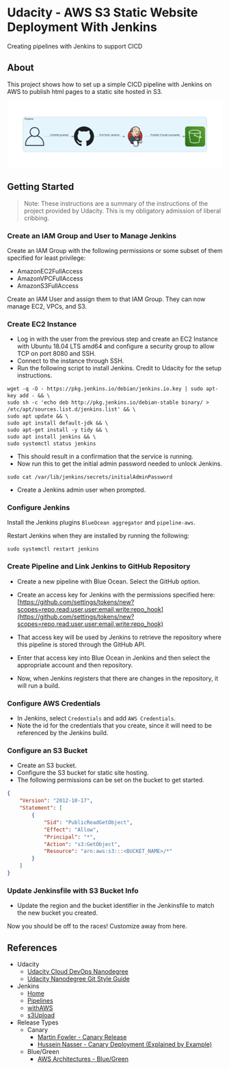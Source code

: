 # Udacity - AWS S3 Static Website Deployment With Jenkins

Creating pipelines with Jenkins to support CICD

## About

This project shows how to set up a simple CICD pipeline with Jenkins on AWS to publish html pages to a static site hosted in S3.

![jenkins cicd pipeline to publish to s3 diagram](jenkins_s3_static_cicd.png)

## Getting Started

> Note: These instructions are a summary of the instructions of the project provided by Udacity.
This is my obligatory admission of liberal cribbing.

### Create an IAM Group and User to Manage Jenkins

Create an IAM Group with the following permissions or some subset of them specified for least privilege:
- AmazonEC2FullAccess
- AmazonVPCFullAccess
- AmazonS3FullAccess

Create an IAM User and assign them to that IAM Group. They can now manage EC2, VPCs, and S3.

### Create EC2 Instance
- Log in with the user from the previous step and create an EC2 Instance with Ubuntu 18.04 LTS amd64 and configure a security group to allow TCP on port 8080 and SSH.
- Connect to the instance through SSH.
- Run the following script to install Jenkins. Credit to Udacity for the setup instructions.

```SHELL
wget -q -O - https://pkg.jenkins.io/debian/jenkins.io.key | sudo apt-key add - && \
sudo sh -c 'echo deb http://pkg.jenkins.io/debian-stable binary/ > /etc/apt/sources.list.d/jenkins.list' && \
sudo apt update && \
sudo apt install default-jdk && \
sudo apt-get install -y tidy && \
sudo apt install jenkins && \
sudo systemctl status jenkins
```

- This should result in a confirmation that the service is running.
- Now run this to get the initial admin password needed to unlock Jenkins.

```SHELL
sudo cat /var/lib/jenkins/secrets/initialAdminPassword
```

- Create a Jenkins admin user when prompted.

### Configure Jenkins
Install the Jenkins plugins `BlueOcean aggregator` and `pipeline-aws`.

Restart Jenkins when they are installed by running the following:
```SHELL
sudo systemctl restart jenkins
```

### Create Pipeline and Link Jenkins to GitHub Repository
- Create a new pipeline with Blue Ocean. Select the GitHub option.

- Create an access key for Jenkins with the permissions specified here: [https://github.com/settings/tokens/new?scopes=repo,read:user,user:email,write:repo_hook](https://github.com/settings/tokens/new?scopes=repo,read:user,user:email,write:repo_hook)

- That access key will be used by Jenkins to retrieve the repository where this pipeline is stored through the GitHub API.

- Enter that access key into Blue Ocean in Jenkins and then select the appropriate account and then repository.

- Now, when Jenkins registers that there are changes in the repository, it will run a build.

### Configure AWS Credentials

- In Jenkins, select `Credentials` and add `AWS Credentials`.
- Note the id for the credentials that you create, since it will need to be referenced by the Jenkins build.

### Configure an S3 Bucket
- Create an S3 bucket.
- Configure the S3 bucket for static site hosting.
- The following permissions can be set on the bucket to get started.

```JSON
{
    "Version": "2012-10-17",
    "Statement": [
        {
            "Sid": "PublicReadGetObject",
            "Effect": "Allow",
            "Principal": "*",
            "Action": "s3:GetObject",
            "Resource": "arn:aws:s3:::<BUCKET_NAME>/*"
        }
    ]
}
```

### Update Jenkinsfile with S3 Bucket Info
- Update the region and the bucket identifier in the Jenkinsfile to match the new bucket you created.

Now you should be off to the races! Customize away from here.

## References

- Udacity
    - [Udacity Cloud DevOps Nanodegree](https://www.udacity.com/course/cloud-dev-ops-nanodegree--nd9991)
    - [Udacity Nanodegree Git Style Guide](https://udacity.github.io/git-styleguide/)
- Jenkins
    - [Home](https://www.jenkins.io/)
    - [Pipelines](https://www.jenkins.io/doc/book/pipeline/)
    - [withAWS](https://github.com/jenkinsci/pipeline-aws-plugin#withaws)
    - [s3Upload](https://github.com/jenkinsci/pipeline-aws-plugin#s3upload)
- Release Types
    - Canary
        - [Martin Fowler - Canary Release](https://martinfowler.com/bliki/CanaryRelease.html)
        - [Hussein Nasser - Canary Deployment (Explained by Example)](https://www.youtube.com/watch?v=3IJ5ko8jSIA)
    - Blue/Green
        - [AWS Architectures - Blue/Green](https://aws.amazon.com/quickstart/architecture/blue-green-deployment/)
